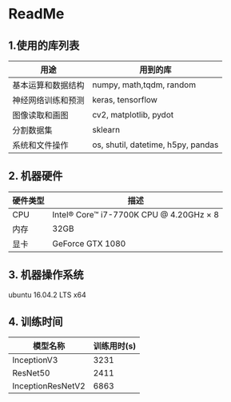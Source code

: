 # ReadMe

## 1.使用的库列表

| 用途        | 用到的库                               |
| --------- | ---------------------------------- |
| 基本运算和数据结构 | numpy, math,tqdm, random           |
| 神经网络训练和预测 | keras, tensorflow                  |
| 图像读取和画图   | cv2, matplotlib, pydot             |
| 分割数据集     | sklearn                            |
| 系统和文件操作   | os, shutil, datetime, h5py, pandas |

## 2. 机器硬件
| 硬件类型 | 描述                                      |
| ---- | --------------------------------------- |
| CPU  | Intel® Core™ i7-7700K CPU @ 4.20GHz × 8 |
| 内存   | 32GB                                    |
| 显卡   | GeForce GTX 1080                        |

## 3. 机器操作系统
ubuntu 16.04.2 LTS x64

## 4. 训练时间
| 模型名称              | 训练用时(s) |
| ----------------- | ------- |
| InceptionV3       | 3231    |
| ResNet50          | 2411    |
| InceptionResNetV2 | 6863    |